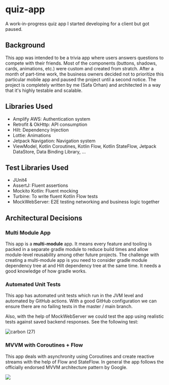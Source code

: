 # quiz-app
A work-in-progress quiz app I started developing for a client but got paused.

## Background
This app was intended to be a trivia app where users answers questions to compete with their friends. Most of the components (buttons, shadows, cards, animations, etc.) were custom and created from stratch. After a month of part-time work, the business owners decided not to prioritize this particular mobile app and paused the project until a second notice. The project is completely written by me (Safa Orhan) and architected in a way that it's highly testable and scalable.

## Libraries Used
- Amplify AWS: Authentication system
- Retrofit & OkHttp: API consumption
- Hilt: Dependency Injection
- Lottie: Animations
- Jetpack Navigation: Navigation system
- ViewModel, Kotlin Coroutines, Kotlin Flow, Kotlin StateFlow, Jetpack DataStore, Data Binding Library, ...

## Test Libraries Used
- JUnit4
- AssertJ: Fluent assertions
- Mockito Kotlin: Fluent mocking
- Turbine: To write fluent Kotlin Flow tests
- MockWebServer: E2E testing networking and business logic together

## Architectural Decisions

### Multi Module App
This app is a **multi-module** app. It means every feature and tooling is packed in a separate gradle module to reduce build times and allow module-level reusability among other future projects. The challenge with creating a multi-module app is you need to consider gradle module dependency tree at and Hilt dependency tree at the same time. It needs a good knowledge of how gradle works.

### Automated Unit Tests
This app has automated unit tests which run in the JVM level and automated by GitHub actions. With a good GitHub configuration we can ensure there are no failing tests in the master / main branch.

Also, with the help of MockWebServer we could test the app using realistic tests against saved backend responses. See the following test:

![carbon (27)](https://user-images.githubusercontent.com/4990386/131467622-46b7c275-c465-4b37-b3f3-f8c02550d891.png)

### MVVM with Coroutines + Flow
This app deals with asynchronity using Coroutines and create reactive streams with the help of Flow and StateFlow. In general the app follows the officially endorsed MVVM architecture pattern by Google.

![](https://developer.android.com/topic/libraries/architecture/images/final-architecture.png)

